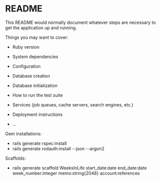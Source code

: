# README

This README would normally document whatever steps are necessary to get the
application up and running.

Things you may want to cover:

* Ruby version

* System dependencies

* Configuration

* Database creation

* Database initialization

* How to run the test suite

* Services (job queues, cache servers, search engines, etc.)

* Deployment instructions

* ...

Gem installations:
- rails generate rspec:install
- rails generate rodauth:install --json --argon2


Scaffolds:
- rails generate scaffold WeeksInLife start_date:date end_date:date week_number:integer memo:string{2048}  account:references